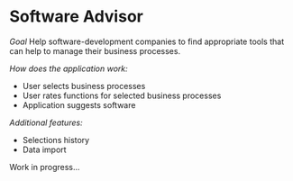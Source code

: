 Software Advisor
================

*Goal*
Help software-development companies to find appropriate tools that can help to manage their business processes.


*How does the application work:*
- User selects business processes
- User rates functions for selected business processes
- Application suggests software

*Additional features:*
- Selections history
- Data import

Work in progress...

